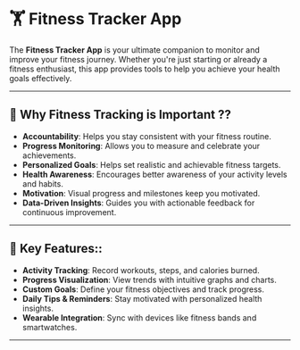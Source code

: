 # 🏋️ Fitness Tracker App

The **Fitness Tracker App** is your ultimate companion to monitor and improve your fitness journey. Whether you're just starting or already a fitness enthusiast, this app provides tools to help you achieve your health goals effectively.

---

## 🌟 Why Fitness Tracking is Important ??

- **Accountability**: Helps you stay consistent with your fitness routine.
- **Progress Monitoring**: Allows you to measure and celebrate your achievements.
- **Personalized Goals**: Helps set realistic and achievable fitness targets.
- **Health Awareness**: Encourages better awareness of your activity levels and habits.
- **Motivation**: Visual progress and milestones keep you motivated.
- **Data-Driven Insights**: Guides you with actionable feedback for continuous improvement.

---

## 🌟 Key Features::

- **Activity Tracking**: Record workouts, steps, and calories burned.
- **Progress Visualization**: View trends with intuitive graphs and charts.
- **Custom Goals**: Define your fitness objectives and track progress.
- **Daily Tips & Reminders**: Stay motivated with personalized health insights.
- **Wearable Integration**: Sync with devices like fitness bands and smartwatches.

---

